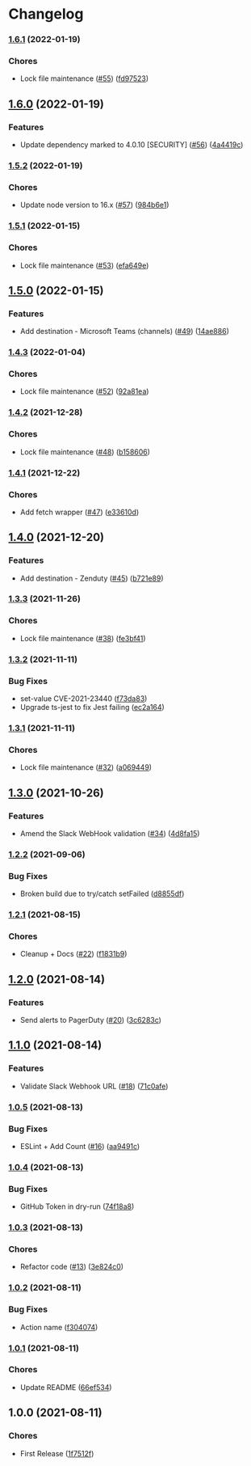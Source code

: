 # Changelog

### [1.6.1](https://github.com/occmundial/action-cve/compare/v1.6.0...v1.6.1) (2022-01-19)


### Chores

* Lock file maintenance ([#55](https://github.com/occmundial/action-cve/issues/55)) ([fd97523](https://github.com/occmundial/action-cve/commit/fd97523cb14c1a8477b9f6dbc42d6d0c8a4244c9))

## [1.6.0](https://github.com/occmundial/action-cve/compare/v1.5.2...v1.6.0) (2022-01-19)


### Features

* Update dependency marked to 4.0.10 [SECURITY] ([#56](https://github.com/occmundial/action-cve/issues/56)) ([4a4419c](https://github.com/occmundial/action-cve/commit/4a4419c5cb166a76c38ddada51a7f83969171518))

### [1.5.2](https://github.com/occmundial/action-cve/compare/v1.5.1...v1.5.2) (2022-01-19)


### Chores

* Update node version to 16.x ([#57](https://github.com/occmundial/action-cve/issues/57)) ([984b6e1](https://github.com/occmundial/action-cve/commit/984b6e188d75b939333fc6f1d25c6c76fec01d83))

### [1.5.1](https://github.com/occmundial/action-cve/compare/v1.5.0...v1.5.1) (2022-01-15)


### Chores

* Lock file maintenance ([#53](https://github.com/occmundial/action-cve/issues/53)) ([efa649e](https://github.com/occmundial/action-cve/commit/efa649eda7fa185d8f6ec5dc0c9cfa30acc1c569))

## [1.5.0](https://github.com/occmundial/action-cve/compare/v1.4.3...v1.5.0) (2022-01-15)


### Features

* Add destination - Microsoft Teams (channels) ([#49](https://github.com/occmundial/action-cve/issues/49)) ([14ae886](https://github.com/occmundial/action-cve/commit/14ae886804ace008533b26cd4d20398773f92266))

### [1.4.3](https://github.com/occmundial/action-cve/compare/v1.4.2...v1.4.3) (2022-01-04)


### Chores

* Lock file maintenance ([#52](https://github.com/occmundial/action-cve/issues/52)) ([92a81ea](https://github.com/occmundial/action-cve/commit/92a81eabe62d558c3ee72809ef096120a8d127db))

### [1.4.2](https://github.com/occmundial/action-cve/compare/v1.4.1...v1.4.2) (2021-12-28)


### Chores

* Lock file maintenance ([#48](https://github.com/occmundial/action-cve/issues/48)) ([b158606](https://github.com/occmundial/action-cve/commit/b158606f4d72bb9e299c05c3e8363141076395b0))

### [1.4.1](https://github.com/occmundial/action-cve/compare/v1.4.0...v1.4.1) (2021-12-22)


### Chores

* Add fetch wrapper ([#47](https://github.com/occmundial/action-cve/issues/47)) ([e33610d](https://github.com/occmundial/action-cve/commit/e33610d98ff6b9bc0d6b82038c0cd4d194c702f2))

## [1.4.0](https://github.com/occmundial/action-cve/compare/v1.3.3...v1.4.0) (2021-12-20)


### Features

* Add destination - Zenduty ([#45](https://github.com/occmundial/action-cve/issues/45)) ([b721e89](https://github.com/occmundial/action-cve/commit/b721e89f86a31871252d4997336b7383f8c75cfd))

### [1.3.3](https://github.com/occmundial/action-cve/compare/v1.3.2...v1.3.3) (2021-11-26)


### Chores

* Lock file maintenance ([#38](https://github.com/occmundial/action-cve/issues/38)) ([fe3bf41](https://github.com/occmundial/action-cve/commit/fe3bf4161e6e6ae355399cf0291bc982ac17ecf6))

### [1.3.2](https://github.com/occmundial/action-cve/compare/v1.3.1...v1.3.2) (2021-11-11)


### Bug Fixes

* set-value CVE-2021-23440 ([f73da83](https://github.com/occmundial/action-cve/commit/f73da83194e9a37ba5ed569966df9617a22315b2))
* Upgrade ts-jest to fix Jest failing ([ec2a164](https://github.com/occmundial/action-cve/commit/ec2a164b9b8ba2eabb2db5cdd7c690da9b3205a3))

### [1.3.1](https://github.com/occmundial/action-cve/compare/v1.3.0...v1.3.1) (2021-11-11)


### Chores

* Lock file maintenance ([#32](https://github.com/occmundial/action-cve/issues/32)) ([a069449](https://github.com/occmundial/action-cve/commit/a0694497f279afcabc8d71c87045b5124333b7ff))

## [1.3.0](https://github.com/occmundial/action-cve/compare/v1.2.2...v1.3.0) (2021-10-26)


### Features

* Amend the Slack WebHook validation ([#34](https://github.com/occmundial/action-cve/issues/34)) ([4d8fa15](https://github.com/occmundial/action-cve/commit/4d8fa15d9cc20941dc242f7366dd3c840b097dd0))

### [1.2.2](https://github.com/occmundial/action-cve/compare/v1.2.1...v1.2.2) (2021-09-06)


### Bug Fixes

* Broken build due to try/catch setFailed ([d8855df](https://github.com/occmundial/action-cve/commit/d8855df8f0ed1840125023ffda162fe6644e4315))

### [1.2.1](https://github.com/occmundial/action-cve/compare/v1.2.0...v1.2.1) (2021-08-15)


### Chores

* Cleanup + Docs ([#22](https://github.com/occmundial/action-cve/issues/22)) ([f1831b9](https://github.com/occmundial/action-cve/commit/f1831b99962d5060a56208ea1badddfc7bfd4b94))

## [1.2.0](https://github.com/occmundial/action-cve/compare/v1.1.0...v1.2.0) (2021-08-14)


### Features

* Send alerts to PagerDuty ([#20](https://github.com/occmundial/action-cve/issues/20)) ([3c6283c](https://github.com/occmundial/action-cve/commit/3c6283cf4b909acf8c339ed4f11ea47e673af7eb))

## [1.1.0](https://github.com/occmundial/action-cve/compare/v1.0.5...v1.1.0) (2021-08-14)


### Features

* Validate Slack Webhook URL ([#18](https://github.com/occmundial/action-cve/issues/18)) ([71c0afe](https://github.com/occmundial/action-cve/commit/71c0afee6694806b657a29d4b8cd740cf5f8397f))

### [1.0.5](https://github.com/occmundial/action-cve/compare/v1.0.4...v1.0.5) (2021-08-13)


### Bug Fixes

* ESLint + Add Count ([#16](https://github.com/occmundial/action-cve/issues/16)) ([aa9491c](https://github.com/occmundial/action-cve/commit/aa9491c021126e59ce0770fbe4c162ae01672d37))

### [1.0.4](https://github.com/occmundial/action-cve/compare/v1.0.3...v1.0.4) (2021-08-13)


### Bug Fixes

* GitHub Token in dry-run ([74f18a8](https://github.com/occmundial/action-cve/commit/74f18a8c5a126e6300ff9b45ccf69c80fc787eb4))

### [1.0.3](https://github.com/occmundial/action-cve/compare/v1.0.2...v1.0.3) (2021-08-13)


### Chores

* Refactor code ([#13](https://github.com/occmundial/action-cve/issues/13)) ([3e824c0](https://github.com/occmundial/action-cve/commit/3e824c0ec5b65018c8e035a407ffd1b0bade33ab))

### [1.0.2](https://github.com/occmundial/action-cve/compare/v1.0.1...v1.0.2) (2021-08-11)


### Bug Fixes

* Action name ([f304074](https://github.com/occmundial/action-cve/commit/f3040746d0c05a2caea52d112e8e87b1093f4100))

### [1.0.1](https://github.com/occmundial/action-cve/compare/v1.0.0...v1.0.1) (2021-08-11)


### Chores

* Update README ([66ef534](https://github.com/occmundial/action-cve/commit/66ef534ef088fed378e4054128d48d651d737c0e))

## 1.0.0 (2021-08-11)


### Chores

* First Release ([1f7512f](https://github.com/occmundial/action-cve/commit/1f7512fa48436e31df707c45c65e864f7fb612b0))
